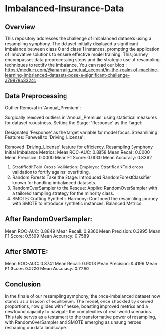 # Imbalanced-Insurance-Data

## Overview
This repository addresses the challenge of imbalanced datasets using a resampling symphony. The dataset initially displayed a significant imbalance between class 0 and class 1 instances, prompting the application of innovative solutions to ensure effective model training. This journey encompasses data preprocessing steps and the strategic use of resampling techniques to rectify the imbalance. You can read our blog :
https://medium.com/@anarrafig_mutual_account/in-the-realm-of-machine-learning-imbalanced-datasets-pose-a-significant-challenge-a79878b3324c

## Data Preprocessing
Outlier Removal in 'Annual_Premium':

Surgically removed outliers in 'Annual_Premium' using statistical measures for dataset robustness.
Setting the Stage: 'Response' as the Target:

Designated 'Response' as the target variable for model focus.
Streamlining Features: Farewell to 'Driving_License':

Removed 'Driving_License' feature for efficiency.
Resampling Symphony
Initial Imbalance Metrics:
Mean ROC-AUC: 0.8858
Mean Recall: 0.0000
Mean Precision: 0.0000
Mean F1 Score: 0.0000
Mean Accuracy: 0.8362
1. StratifiedKFold Cross-Validation:
Employed StratifiedKFold cross-validation to fortify against overfitting.
2. Random Forests Take the Stage:
Introduced RandomForestClassifier known for handling imbalanced datasets.
3. RandomOverSampler to the Rescue:
Applied RandomOverSampler with a tailored sampling strategy for the minority class.
4. SMOTE: Crafting Synthetic Harmony:
Continued the resampling journey with SMOTE to introduce synthetic instances.
Balanced Metrics:

## After RandomOverSampler:

Mean ROC-AUC: 0.8849
Mean Recall: 0.9360
Mean Precision: 0.3995
Mean F1 Score: 0.5599
Mean Accuracy: 0.7589

## After SMOTE:

Mean ROC-AUC: 0.8741
Mean Recall: 0.9013
Mean Precision: 0.4196
Mean F1 Score: 0.5726
Mean Accuracy: 0.7796
## Conclusion
In the finale of our resampling symphony, the once-imbalanced dataset now stands as a beacon of equilibrium. The model, once shackled by skewed proportions, now glides with finesse, boasting improved metrics and a newfound capacity to navigate the complexities of real-world scenarios. This tale serves as a testament to the transformative power of resampling, with RandomOverSampler and SMOTE emerging as unsung heroes reshaping our data landscape.
